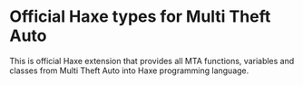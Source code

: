 Official Haxe types for Multi Theft Auto
===

This is official Haxe extension that provides all MTA functions, variables and classes from Multi Theft Auto into Haxe programming language.